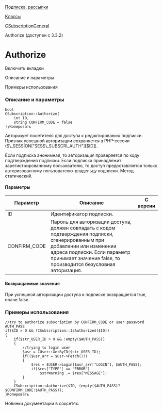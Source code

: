 [Подписка, рассылки](/api_help/subscribe/index.php)

[Классы](/api_help/subscribe/classes/index.php)

[CSubscriptionGeneral](/api_help/subscribe/classes/csubscriptiongeneral/index.php)

Authorize (доступен с 3.3.2)

Authorize
=========

Включить вкладки

Описание и параметры

Примеры использования

### Описание и параметры

```
bool
CSubscription::Authorize(
	int ID,
	string CONFIRM_CODE = false
);Копировать
```

Авторизует посетителя для доступа к редактированию подписки.
Признак успешной авторизации сохраняется в PHP-сессии ($\_SESSION["SESS\_SUBSCR\_AUTH"][$ID]).

Если подписка анонимная, то авторизация проверяется по
коду подтверждения подписки. Если подписка принадлежит зарегистрированному пользователю, то доступ предоставляется
только авторизованному пользователю-владельцу подписки. Метод статический.

#### Параметры

| Параметр | Описание | C версии |
| --- | --- | --- |
| ID | Идентификатор подписки. |  |
| CONFIRM\_CODE | Пароль для авторизации доступа, должен совпадать с кодом подтверждения подписки, сгенерированным при добавлении или изменении адреса подписки. Если параметр принимает значение false, то производится безусловная авторизация. |  |

#### Возвращаемые значения

При успешной авторизации доступа к подписке возвращается true, иначе false.

### Примеры использования

```
//try to authorize subscription by CONFIRM_CODE or user password AUTH_PASS
if($ID > 0 && !CSubscription::IsAuthorized($ID))
{
	if($str_USER_ID > 0 && !empty($AUTH_PASS))
	{
		//trying to login user
		$usr = CUser::GetByID($str_USER_ID);
		if(($usr_arr = $usr->Fetch()))
		{
			$res = $USER->Login($usr_arr["LOGIN"], $AUTH_PASS);
			if($res["TYPE"] == "ERROR")
				$strWarning .= $res["MESSAGE"];
		}
	}
	CSubscription::Authorize($ID, (empty($AUTH_PASS)? $CONFIRM_CODE:$AUTH_PASS));
}Копировать
```

Новинки документации в соцсетях: